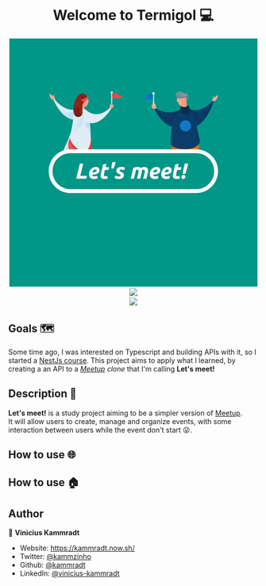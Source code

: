 
<h1 align="center">Welcome to Termigol 💻</h1>  
  
<div align="center">  
    <img src="images/lets-meet.png" alt="Let's meet logo" width=500">  
</div>   

<div align="center">
    <img src="https://forthebadge.com/images/badges/built-with-love.svg" />
</div>

<div align="center">
    <a href="https://github.com/kammradt/termigol/stargazers">
        <img src="https://img.shields.io/github/stars/kammradt/termigol.svg?style=for-the-badge" />
    </a>
</div>

## Goals 🗺️   

Some time ago, I was interested on Typescript and building APIs with it, so I started a [NestJs course](https://github.com/kammradt/learning-nestjs). This project aims to apply what I learned, by creating a an API to a *[Meetup](https://www.meetup.com/) clone*  that I'm calling **Let's meet!**

## Description 📝  

**Let's meet!** is a study project aiming to be a simpler version of [Meetup](https://www.meetup.com/).  
It will allow users to create, manage and organize events, with some interaction between users while the event don't start :stuck_out_tongue_winking_eye:. 

## How to use :globe_with_meridians:  

## How to use :house:    
  
## Author  
  
👤 **Vinicius Kammradt**  
  
* Website: https://kammradt.now.sh/  
* Twitter: [@kammzinho](https://twitter.com/kammzinho)  
* Github: [@kammradt](https://github.com/kammradt)  
* LinkedIn: [@vinicius-kammradt](https://linkedin.com/in/vinicius-kammradt)